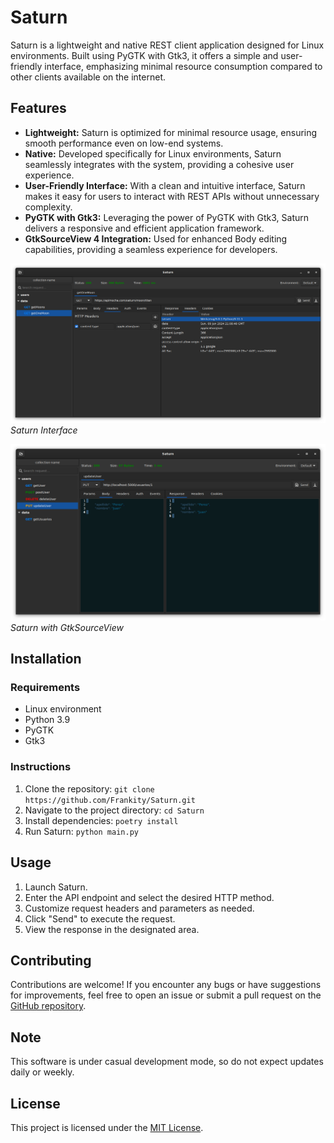 # Saturn

Saturn is a lightweight and native REST client application designed for Linux environments. Built using PyGTK with Gtk3, it offers a simple and user-friendly interface, emphasizing minimal resource consumption compared to other clients available on the internet.

## Features
- **Lightweight:** Saturn is optimized for minimal resource usage, ensuring smooth performance even on low-end systems.
- **Native:** Developed specifically for Linux environments, Saturn seamlessly integrates with the system, providing a cohesive user experience.
- **User-Friendly Interface:** With a clean and intuitive interface, Saturn makes it easy for users to interact with REST APIs without unnecessary complexity.
- **PyGTK with Gtk3:** Leveraging the power of PyGTK with Gtk3, Saturn delivers a responsive and efficient application framework.
- **GtkSourceView 4 Integration:** Used for enhanced Body editing capabilities, providing a seamless experience for developers.

![Saturn Interface](res/scr_3.png)
*Saturn Interface*

![Saturn GtkSourceView](res/scr_1.png)
*Saturn with GtkSourceView*

## Installation

### Requirements
- Linux environment
- Python 3.9
- PyGTK
- Gtk3

### Instructions
1. Clone the repository: `git clone https://github.com/Frankity/Saturn.git`
2. Navigate to the project directory: `cd Saturn`
3. Install dependencies: `poetry install`
4. Run Saturn: `python main.py`

## Usage
1. Launch Saturn.
2. Enter the API endpoint and select the desired HTTP method.
3. Customize request headers and parameters as needed.
4. Click "Send" to execute the request.
5. View the response in the designated area.

## Contributing
Contributions are welcome! If you encounter any bugs or have suggestions for improvements, feel free to open an issue or submit a pull request on the [GitHub repository](https://github.com/Frankity/Saturn.git).

## Note
This software is under casual development mode, so do not expect updates daily or weekly. 

## License
This project is licensed under the [MIT License](https://opensource.org/license/MIT).
